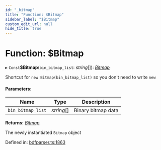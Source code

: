 ```yaml
---
id: "_bitmap"
title: "Function: $Bitmap"
sidebar_label: "$Bitmap"
custom_edit_url: null
hide_title: true
---
```


# Function: $Bitmap

▸ `Const`**$Bitmap**(`bin_bitmap_list`: *string*[]): [*Bitmap*](../classes/bitmap.md)

Shortcut for `new Bitmap(bin_bitmap_list)` so you don't need to write `new`

#### Parameters:

Name | Type | Description |
------ | ------ | ------ |
`bin_bitmap_list` | *string*[] | Binary bitmap data    |

**Returns:** [*Bitmap*](../classes/bitmap.md)

The newly instantiated `Bitmap` object

Defined in: [bdfparser.ts:1863](https://github.com/tomchen/bdfparser-js/blob/dfd4e71/src/bdfparser.ts#L1863)
